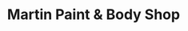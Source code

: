 ---
title: "Martin Paint & Body Shop"
url: /amherst/martin-paint-and-body-shop/
shop: car repair
---